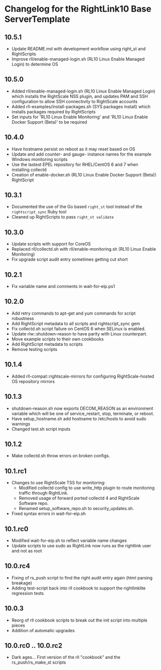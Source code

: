 Changelog for the RightLink10 Base ServerTemplate
=================================================

10.5.1
------
- Update README.md with development workflow using right_st and RightScripts
- Improve rll/enable-managed-login.sh (RL10 Linux Enable Managed Login) to determine OS

10.5.0
------
- Added rll/enable-managed-login.sh (RL10 Linux Enable Managed Login) which installs the RightScale NSS plugin, and updates PAM and SSH configuration to allow SSH connectivity to RightScale accounts
- Added rll-examples/install-packages.sh (SYS packages install) which installs packages required by RightScripts
- Set inputs for 'RL10 Linux Enable Monitoring' and 'RL10 Linux Enable Docker Support (Beta)' to be required

10.4.0
------
- Have hostname persist on reboot as it may reset based on OS
- Update and add counter- and gauge- instance names for the example Windows monitoring scripts
- Use the lastest EPEL repository for RHEL/CentOS 6 and 7 when installing collectd
- Creation of enable-docker.sh (RL10 Linux Enable Docker Support (Beta)) RightScript

10.3.1
------
- Documented the use of the Go based `right_st` tool instead of the `rightscript_sync` Ruby tool
- Cleaned up RightScripts to pass `right_st validate`

10.3.0
------
- Update scripts with support for CoreOS
- Replaced rll/collectd.sh with rll/enable-monitoring.sh (RL10 Linux Enable Monitoring)
- Fix upgrade script audit entry sometimes getting cut short

10.2.1
------
- Fix variable name and comments in wait-for-eip.ps1

10.2.0
------
- Add retry commands to apt-get and yum commands for script robustness
- Add RightScript metadata to all scripts and rightscript_sync gem
- Fix collectd.sh script failure on CentOS 6 when SELinux is enabled.
- Update rlw::shutdown-reason to have parity with Linux counterpart.
- Move example scripts to their own cookbooks
- Add RightScript metadata to scripts
- Remove testing scripts

10.1.4
------
- Added rll-compat::rightscale-mirrors for configuring RightScale-hosted OS repository mirrors

10.1.3
------
- shutdown-reason.sh now exports DECOM_REASON as an environment variable which will
  be one of service_restart, stop, terminate, or reboot.
- Have setup_hostname.sh add hostname to /etc/hosts to avoid sudo warnings
- Changed test.sh script inputs

10.1.2
------
- Make collectd.sh throw errors on broken configs.

10.1.rc1
--------
- Changes to use RightScale TSS for monitoring:
  - Modified collectd config to use write_http plugin to route monitoring traffic through RightLink.
  - Removed usage of forward ported collectd 4 and RightScale Software repo.
  - Renamed setup_software_repo.sh to security_updates.sh.
- Fixed syntax errors in wait-for-eip.sh

10.1.rc0
--------
- Modified wait-for-eip.sh to reflect variable name changes
- Update scripts to use sudo as RightLink now runs as the rightlink user and not as root

10.0.rc4
--------
- Fixing of rs_push script to find the right audit entry again (html parsing breakage)
- Adding test-script back into rll cookbook to support the rightlinklite regression tests

10.0.3
------
- Reorg of rll cookbook scripts to break out the init script into multiple pieces
- Addition of automatic upgrades

10.0.rc0 .. 10.0.rc2
--------------------
- Dark ages... First version of the rll "cookbook" and the rs_push/rs_make_st scripts
